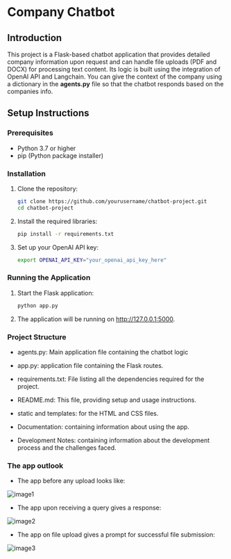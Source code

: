 # Company Chatbot

## Introduction
This project is a Flask-based chatbot application that provides detailed company information upon request and can handle file uploads (PDF and DOCX) for processing text content. Its logic is built using the integration of OpenAI API and Langchain. You can give the context of the company using a dictionary in the **agents.py** file so that the chatbot responds based on the companies info. 

## Setup Instructions

### Prerequisites
- Python 3.7 or higher
- pip (Python package installer)

### Installation

1. Clone the repository:
   ```sh
   git clone https://github.com/yourusername/chatbot-project.git
   cd chatbot-project

2. Install the required libraries:
   
   ```sh
   pip install -r requirements.txt

3. Set up your OpenAI API key:

   ```sh
   export OPENAI_API_KEY="your_openai_api_key_here"

### Running the Application

1. Start the Flask application:

   ```sh
   python app.py

2. The application will be running on http://127.0.0.1:5000.

### Project Structure

- agents.py: Main application file containing the chatbot logic

- app.py: application file containing the Flask routes.

- requirements.txt: File listing all the dependencies required for the project.

- README.md: This file, providing setup and usage instructions.

- static and templates: for the HTML and CSS files.

- Documentation: containing information about using the app.

- Development Notes: containing information about the development process and the challenges faced.

### The app outlook

- The app before any upload looks like:
  
![image1](https://github.com/shazam37/Company-chatbot/assets/119686545/4d6edb84-8b65-4b3c-9892-65ab0036dcc7)

- The app upon receiving a query gives a response:

![image2](https://github.com/shazam37/Company-chatbot/assets/119686545/800549b3-e59f-4693-a422-9783ad023615)

- The app on file upload gives a prompt for successful file submission: 

![image3](https://github.com/shazam37/Company-chatbot/assets/119686545/d46760a1-5fe8-4683-8956-4544c64fcb0a)


   
